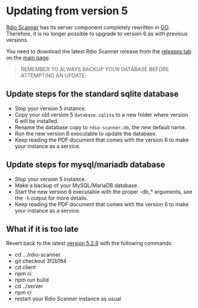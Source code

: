 # Updating from version 5

[Rdio Scanner](https://github.com/chuot/rdio-scanner) has its server component completely rewritten in [GO](https://go.dev). Therefore, it is no longer possible to upgrade to version 6 as with previous versions.

You need to download the latest Rdio Scanner release from the [releases tab](https://github.com/chuot/rdio-scanner/releases) on the [main page](https://github.com/chuot/rdio-scanner).

> REMEMBER TO ALWAYS BACKUP YOUR DATABASE BEFORE ATTEMPTING AN UPDATE.

## Update steps for the standard sqlite database

- Stop your version 5 instance.
- Copy your old version 5 `database.sqlite` to a new folder where version 6 will be installed.
- Rename the database copy to `rdio-scanner.db`, the new default name.
- Run the new version 6 executable to update the database.
- Keep reading the PDF document that comes with the version 6 to make your instance as a service.

## Update steps for mysql/mariadb database

- Stop your version 5 instance.
- Make a backup of your MySQL/MariaDB database.
- Start the new version 6 executable with the proper -db_* arguments, see the `-h` output for more details.
- Keep reading the PDF document that comes with the version 6 to make your instance as a service.

## What if it is too late

Revert back to the latest [version 5.2.9](https://github.com/chuot/rdio-scanner/tree/3f2b184558e82317a010bd667ac3972f30998b1c) with the following commands:

- cd .../rdio-scanner
- git checkout 3f2b184
- cd client
- npm ci
- npm run build
- cd ../server
- npm ci
- restart your Rdio Scanner instance as usual
